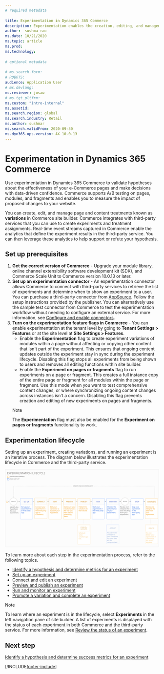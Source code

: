 ```yaml
---
# required metadata

title: Experimentation in Dynamics 365 Commerce
description: Experimentation enables the creation, editing, and management of page layout and content treatments in site builder. End-to-end experimentation support is enabled for e-commerce pages and entities within a page.
author:  sushma-rao 
ms.date: 10/21/2020
ms.topic: article
ms.prod: 
ms.technology: 

# optional metadata

# ms.search.form: 
# ROBOTS: 
audience: Application User
# ms.devlang: 
ms.reviewer: josaw
# ms.tgt_pltfrm: 
ms.custom: "intro-internal"
ms.assetid: 
ms.search.region: global
ms.search.industry: Retail
ms.author: sushmar
ms.search.validFrom: 2020-09-30
ms.dyn365.ops.version: AX 10.0.13
---
```


# Experimentation in Dynamics 365 Commerce
Use experimentation in Dynamics 365 Commerce to validate hypotheses about the effectiveness of your e-Commerce pages and make decisions with data-driven confidence. Commerce supports A/B testing on pages, modules, and fragments and enables you to measure the impact of proposed changes to your website.

You can create, edit, and manage page and content treatments known as **variations** in Commerce site builder. Commerce integrates with third-party services that you can use to create experiments and treatment assignments. Real-time event streams captured in Commerce enable the analytics that define the experiment results in the third-party service. You can then leverage these analytics to help support or refute your hypothesis.

## Set up prerequisites
1. **Get the correct version of Commerce** - Upgrade your module library, online channel extensibility software development kit (SDK), and Commerce Scale Unit to Commerce version 10.0.13 or later.
1. **Set up an experimentation connector** - An experimentation connector allows Commerce to connect with third-party services to retrieve the list of experiments and determine when to show an experiment to a user. You can purchase a third-party connector from [AppSource](https://appsource.microsoft.com). Follow the setup instructions provided by the publisher. You can alternatively use the sample test connector from Commerce to test the experimentation workflow without needing to configure an external service. For more information, see [Configure and enable connectors](e-commerce-extensibility/connectors.md). 
1. **Turn on the experimentation feature flags in Commerce** - You can enable experimentation at the tenant level by going to **Tenant Settings > Features** or at the site level at **Site Settings > Features**.
    - Enable the **Experimentation** flag to create experiment variations of modules within a page without affecting or copying other content that isn't part of the experiment. This ensures that ongoing content updates outside the experiment stay in sync during the experiment lifecycle. Disabling this flag stops all experiments from being shown to users and removes all editing functions within site builder.
    - Enable the **Experiment on pages or fragments** flag to run experiments on a page or fragment. This creates a full instance copy of the entire page or fragment for all modules within the page or fragment. Use this mode when you want to test comprehensive content changes, or where synchronizing ongoing content changes across instances isn't a concern. Disabling this flag prevents creation and editing of new experiments on pages and fragments.
    > [!NOTE]
    > The **Experimentation** flag must also be enabled for the **Experiment on pages or fragments** functionality to work.
    
## Experimentation lifecycle
Setting up an experiment, creating variations, and running an experiment is an iterative process. The diagram below illustrates the experimentation lifecycle in Commerce and the third-party service. 

[ ![Experimentation lifecycle.](./media/experimentation_lifecycle.svg) ](./media/experimentation_lifecycle.svg#lightbox)

To learn more about each step in the experimentation process, refer to the following topics.
- [Identify a hypothesis and determine metrics for an experiment](experimentation-identify.md)
- [Set up an experiment](experimentation-setup.md)
- [Connect and edit an experiment](experimentation-connect-edit.md)
- [Preview and publish an experiment](experimentation-preview-publish.md)
- [Run and monitor an experiment](experimentation-run-monitor.md)
- [Promote a variation and complete an experiment](experimentation-review-complete.md)

> [!NOTE]
> To learn where an experiment is in the lifecycle, select **Experiments** in the left navigation pane of site builder. A list of experiments is displayed with the status of each experiment in both Commerce and the third-party service. For more information, see [Review the status of an experiment](experimentation-status.md).

## Next step
[Identify a hypothesis and determine success metrics for an experiment](experimentation-identify.md) 


[!INCLUDE[footer-include](../includes/footer-banner.md)]